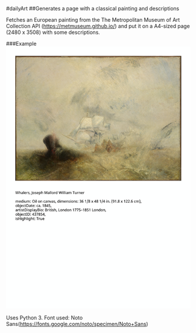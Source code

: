 #dailyArt
##Generates a page with a classical painting and descriptions

Fetches an European painting from the The Metropolitan Museum of Art Collection API (<https://metmuseum.github.io/>)
and put it on a A4-sized page (2480 x 3508) with some descriptions.

###Example
![example](img.jpg)

Uses Python 3.
Font used: Noto Sans(<https://fonts.google.com/noto/specimen/Noto+Sans>)